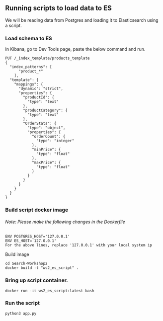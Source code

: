 ## Running scripts to load data to ES
We will be reading data from Postgres and loading it to Elasticsearch using a script.


### Load schema to ES
In Kibana, go to Dev Tools page, paste the below command and run. 
```
PUT /_index_template/products_template
{
  "index_patterns": [
      "product_*"
    ],
  "template": {
    "mappings": {
      "dynamic": "strict",
      "properties": {
        "productId": {
          "type": "text"
        },
        "productCategory": {
          "type": "text"
        },
        "OrderStats": {
          "type": "object",
          "properties": {
            "orderCount": {
              "type": "integer"
            },
            "minPrice": {
              "type": "float"
            },
            "maxPrice": {
              "type": "float"
            }
          }
        }
      }
    }
  }
}
```

### Build script docker image
###### Note: Please make the following changes in the Dockerfile 
```
ENV POSTGRES_HOST='127.0.0.1'
ENV ES_HOST='127.0.0.1'
For the above lines, replace '127.0.0.1' with your local system ip
```
Build image
```
cd Search-Workshop2
docker build -t "ws2_es_script" .
```

### Bring up script container.
```
docker run -it ws2_es_script:latest bash
```

### Run the script
```
python3 app.py
```


